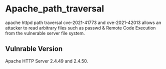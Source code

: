 # Apache_path_traversal

 apache httpd path traversal cve-2021-41773 and cve-2021-42013 allows an attacker to read arbitrary files such as passwd & Remote Code Execution from the vulnerable server file system.
 
 ## Vulnrable Version 
 Apache HTTP Server 2.4.49 and 2.4.50.
 
 

